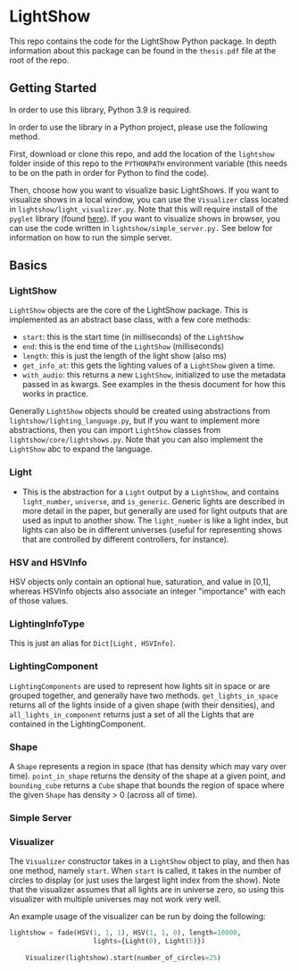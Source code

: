 # LightShow

This repo contains the code for the LightShow Python package. In depth information about this package can be found in the `thesis.pdf` file at the root of the repo.

## Getting Started

In order to use this library, Python 3.9 is required.

In order to use the library in a Python project, please use the following method.

First, download or clone this repo, and add the location of the `lightshow` folder inside of this repo to the `PYTHONPATH` environment variable (this needs to be on the path in order for Python to find the code).

Then, choose how you want to visualize basic LightShows. If you want to visualize shows in a local window, you can use the `Visualizer` class located in `lightshow/light_visualizer.py`. Note that this will require install of the `pyglet` library (found [here](https://pyglet.org/)). If you want to visualize shows in browser, you can use the code written in `lightshow/simple_server.py.` See below for information on how to run the simple server.


## Basics

### LightShow

`LightShow` objects are the core of the LightShow package. This is implemented as an abstract base class, with a few core methods:
* `start`: this is the start time (in milliseconds) of the `LightShow`
* `end`: this is the end time of the `LightShow` (milliseconds)
* `length`: this is just the length of the light show (also ms)
* `get_info_at`: this gets the lighting values of a `LightShow` given a time.
* `with_audio`: this returns a new `LightShow`, initialized to use the metadata passed in as kwargs. See examples in the thesis document for how this works in practice.

Generally `LightShow` objects should be created using abstractions from `lightshow/lighting_language.py`, but if you want to implement more abstractions, then you can import `LightShow` classes from `lightshow/core/lightshows.py`. Note that you can also implement the `LightShow` abc to expand the language.

### Light

* This is the abstraction for a `Light` output by a `LightShow`, and contains `light_number`, `universe`, and `is_generic`. Generic lights are described in more detail in the paper, but generally are used for light outputs that are used as input to another show. The `light_number` is like a light index, but lights can also be in different universes (useful for representing shows that are controlled by different controllers, for instance).

### HSV and HSVInfo

HSV objects only contain an optional hue, saturation, and value in [0,1], whereas HSVInfo objects also associate an integer "importance" with each of those values.

### LightingInfoType

This is just an alias for `Dict[Light, HSVInfo]`.

### LightingComponent

`LightingComponents` are used to represent how lights sit in space or are grouped together, and generally have two methods. `get_lights_in_space` returns all of the lights inside of a given shape (with their densities), and `all_lights_in_component` returns just a set of all the Lights that are contained in the LightingComponent.

### Shape

A `Shape` represents a region in space (that has density which may vary over time). `point_in_shape` returns the density of the shape at a given point, and `bounding_cube` returns a `Cube` shape that bounds the region of space where the given `Shape` has density > 0 (across all of time).

### Simple Server

### Visualizer

The `Visualizer` constructor takes in a `LightShow` object to play, and then has one method, namely `start`. When `start` is called, it takes in the number of circles to display (or just uses the largest light index from the show). Note that the visualizer assumes that all lights are in universe zero, so using this visualizer with multiple universes may not work very well.

An example usage of the visualizer can be run by doing the following:
```py
lightshow = fade(HSV(1, 1, 1), HSV(1, 1, 0), length=10000,
                     lights={Light(0), Light(5)})
    
    Visualizer(lightshow).start(number_of_circles=25)
```
